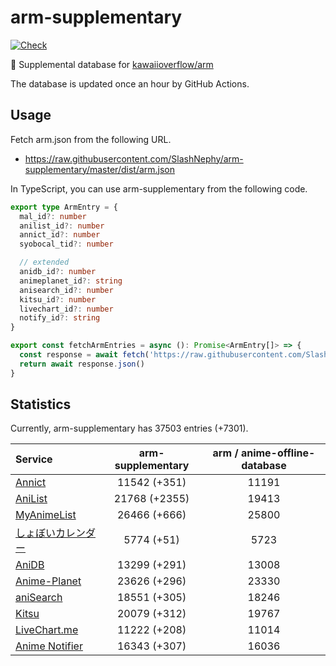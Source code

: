 # arm-supplementary

[![Check](https://github.com/SlashNephy/arm-supplementary/actions/workflows/check-node.yml/badge.svg)](https://github.com/SlashNephy/arm-supplementary/actions/workflows/check-node.yml)

💊 Supplemental database for [kawaiioverflow/arm](https://github.com/kawaiioverflow/arm)

The database is updated once an hour by GitHub Actions.

## Usage

Fetch arm.json from the following URL.

- https://raw.githubusercontent.com/SlashNephy/arm-supplementary/master/dist/arm.json

In TypeScript, you can use arm-supplementary from the following code.

```TypeScript
export type ArmEntry = {
  mal_id?: number
  anilist_id?: number
  annict_id?: number
  syobocal_tid?: number

  // extended
  anidb_id?: number
  animeplanet_id?: string
  anisearch_id?: number
  kitsu_id?: number
  livechart_id?: number
  notify_id?: string
}

export const fetchArmEntries = async (): Promise<ArmEntry[]> => {
  const response = await fetch('https://raw.githubusercontent.com/SlashNephy/arm-supplementary/master/dist/arm.json')
  return await response.json()
}
```

## Statistics

Currently, arm-supplementary has 37503 entries (+7301).

| Service                                     | arm-supplementary | arm / anime-offline-database |
| :------------------------------------------ | :---------------: | :--------------------------: |
| [Annict](https://annict.com)                |   11542 (+351)    |            11191             |
| [AniList](https://anilist.co)               |   21768 (+2355)   |            19413             |
| [MyAnimeList](https://myanimelist.net)      |   26466 (+666)    |            25800             |
| [しょぼいカレンダー](https://cal.syoboi.jp) |    5774 (+51)     |             5723             |
| [AniDB](https://anidb.net)                  |   13299 (+291)    |            13008             |
| [Anime-Planet](https://anime-planet.com)    |   23626 (+296)    |            23330             |
| [aniSearch](https://anisearch.com)          |   18551 (+305)    |            18246             |
| [Kitsu](https://kitsu.io)                   |   20079 (+312)    |            19767             |
| [LiveChart.me](https://livechart.me)        |   11222 (+208)    |            11014             |
| [Anime Notifier](https://notify.moe)        |   16343 (+307)    |            16036             |
